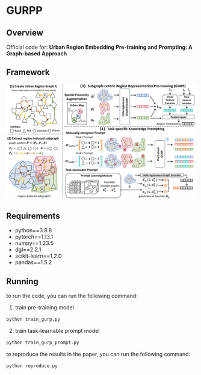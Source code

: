 # GURPP

Overview
----------------------------------
Official code for: **Urban Region Embedding Pre-training and Prompting: A Graph-based Approach**

[//]: # (More details to come after accepted.)

## Framework
<img src='img_1.png' alt="framework" width="600">

## Requirements
- python==3.8.8
- pytorch==1.13.1
- numpy==1.23.5
- dgl==2.2.1
- scikit-learn==1.2.0
- pandas==1.5.2

## Running
to run the code, you can run the following command:

1. train pre-training model
```bash
python train_gurp.py
```
2. train task-learnable prompt model
```bash
python train_gurp_prompt.py
```

to reproduce the results in the paper, you can run the following command:
```bash
python reproduce.py

